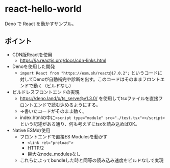 # react-hello-world

Deno で React を動かすサンプル。

## ポイント

- CDN版Reactを使用
  - https://ja.reactjs.org/docs/cdn-links.html
- Denoを使用した開発
  - `import React from "https://esm.sh/react@17.0.2";`
    というコードに対してDenoが自動補完や診断を出す。このコードはそのままフロントエンドで動く（ビルドなし）
- ビルドレスフロントエンドの実現
  - https://deno.land/x/ts_serve@v1.3.0/ を使用してtsxファイルを直接フロントエンドで読む込めるようにする。
  - →書いたコードがそのまま動く。
  - index.htmlの中に`<script type="module" src="./test.tsx"></script>`という記述がある通り、何も考えずにtsxを読み込めばOK。
- Native ESMの使用
  - フロントエンドで直接ES Modulesを動かす
    - `<link rel="preload">`
    - HTTP/2
    - 巨大なnode_modulesなし
  - これらによってbundleした時と同等の読み込み速度をビルドなしで実現
